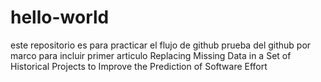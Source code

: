 # hello-world
este repositorio es para practicar el flujo de github
prueba del github por marco para incluir primer articulo
Replacing Missing Data in a Set of Historical Projects to Improve the Prediction of Software Effort
